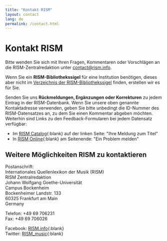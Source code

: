 ```yaml
---
title: "Kontakt RISM"
layout: contact
lang: de
permalink: /contact.html
---
```


# Kontakt RISM  

Bitte wenden Sie sich mit Ihren Fragen, Kommentaren oder Vorschlägen an die RISM-Zentralredaktion unter [contact@rism.info](mailto:contact@rism.info).

Wenn Sie ein **RISM-Bibliothekssigel** für eine Institution benötigen, dieses aber nicht im [Verzeichnis der RISM-Bibliothekssigel](/community/sigla.html) finden, erstellen wir es für Sie.

Senden Sie uns **Rückmeldungen, Ergänzungen oder Korrekturen** zu jedem Eintrag in der RISM-Datenbank. Wenn Sie unsere oben genannte Kontaktadresse verwenden, geben Sie bitte unbedingt die ID-Nummer des RISM-Datensatzes an, zu dem Sie einen Kommentar abgeben möchten. Weiterhin sind Links zu den Feedback-Formularen bei jedem Datensatz verfügbar:
- Im [RISM Catalog](https://opac.rism.info){:blank} auf der linken Seite: "Ihre Meldung zum Titel"   
- In [RISM Online](https://rism.online/){:blank} am Seitenende: "Ein Problem melden"

## Weitere Möglichkeiten RISM zu kontaktieren   

Postanschrift:   
Internationales Quellenlexikon der Musik (RISM)  
RISM Zentralredaktion  
Johann Wolfgang Goethe-Universität  
Campus Bockenheim  
Bockenheimer Landstr. 133  
60325 Frankfurt am Main  
Germany  

Telefon: +49 69 706231  
Fax: +49 69 706026

Facebook: [RISM.info](https://www.facebook.com/RISM.info/){:blank}  
Twitter: [RISM_music](https://twitter.com/RISM_music){:blank}  
